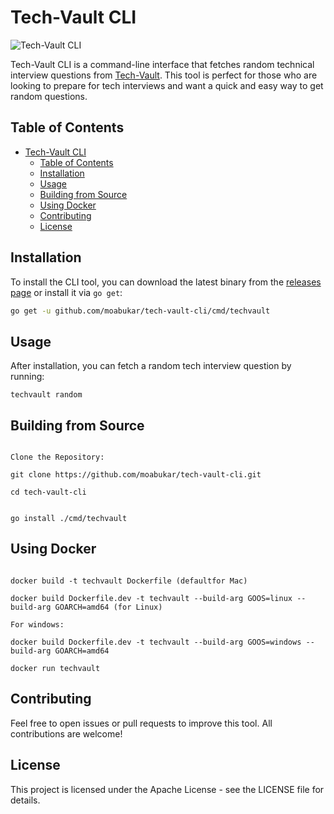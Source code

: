 # Tech-Vault CLI

![Tech-Vault CLI](.images/Tech-Vault.png)

Tech-Vault CLI is a command-line interface that fetches random technical interview questions from [Tech-Vault](https://github.com/moabukar/tech-vault). This tool is perfect for those who are looking to prepare for tech interviews and want a quick and easy way to get random questions.

## Table of Contents

- [Tech-Vault CLI](#tech-vault-cli)
  - [Table of Contents](#table-of-contents)
  - [Installation](#installation)
  - [Usage](#usage)
  - [Building from Source](#building-from-source)
  - [Using Docker](#using-docker)
  - [Contributing](#contributing)
  - [License](#license)

## Installation

To install the CLI tool, you can download the latest binary from the [releases page](https://github.com/moabukar/tech-vault-cli/releases) or install it via `go get`:

```bash
go get -u github.com/moabukar/tech-vault-cli/cmd/techvault
```

## Usage

After installation, you can fetch a random tech interview question by running:

```
techvault random
```

## Building from Source


```

Clone the Repository:

git clone https://github.com/moabukar/tech-vault-cli.git

cd tech-vault-cli


go install ./cmd/techvault

```

## Using Docker

```

docker build -t techvault Dockerfile (defaultfor Mac)

docker build Dockerfile.dev -t techvault --build-arg GOOS=linux --build-arg GOARCH=amd64 (for Linux)

For windows:

docker build Dockerfile.dev -t techvault --build-arg GOOS=windows --build-arg GOARCH=amd64

docker run techvault

```

## Contributing

Feel free to open issues or pull requests to improve this tool. All contributions are welcome!

## License

This project is licensed under the Apache License - see the LICENSE file for details.
